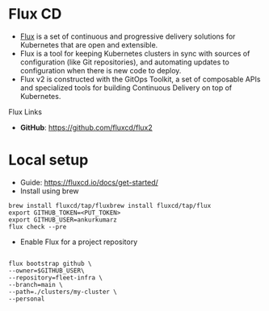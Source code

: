 # Flux CD
- [Flux](https://fluxcd.io/) is a set of continuous and progressive delivery solutions for Kubernetes that are open and extensible.
- Flux is a tool for keeping Kubernetes clusters in sync with sources of configuration (like Git repositories), and automating updates to configuration when there is new code to deploy.
- Flux v2 is constructed with the GitOps Toolkit, a set of composable APIs and specialized tools for building Continuous Delivery on top of Kubernetes.


Flux Links

- **GitHub**: https://github.com/fluxcd/flux2


# Local setup
- Guide: https://fluxcd.io/docs/get-started/
- Install using brew
```
brew install fluxcd/tap/fluxbrew install fluxcd/tap/flux
export GITHUB_TOKEN=<PUT_TOKEN>
export GITHUB_USER=ankurkumarz
flux check --pre
```
- Enable Flux for a project repository
```

flux bootstrap github \
--owner=$GITHUB_USER\
--repository=fleet-infra \
--branch=main \
--path=./clusters/my-cluster \
--personal

```